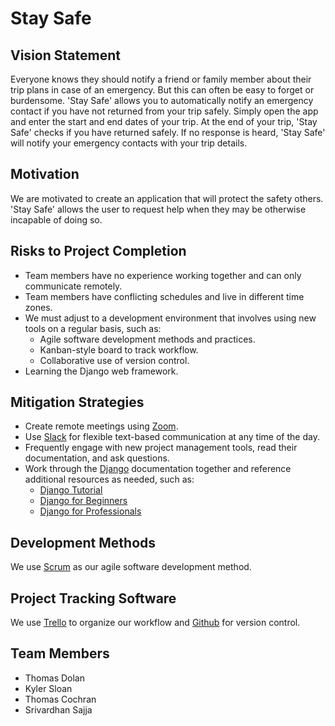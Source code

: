# Stay Safe

## Vision Statement

Everyone knows they should notify a friend or family member about their trip plans in case of an emergency. But this can often be easy to forget or burdensome. 'Stay Safe' allows you to automatically notify an emergency contact if you have not returned from your trip safely. Simply open the app and enter the start and end dates of your trip. At the end of your trip, 'Stay Safe' checks if you have returned safely. If no response is heard, 'Stay Safe' will notify your emergency contacts with your trip details. 

## Motivation

We are motivated to create an application that will protect the safety others. 'Stay Safe' allows the user to request help when they may be otherwise incapable of doing so.

## Risks to Project Completion

*  Team members have no experience working together and can only communicate remotely.
*  Team members have conflicting schedules and live in different time zones.
*  We must adjust to a development environment that involves using new tools on a regular basis, such as:
    - Agile software development methods and practices.
    - Kanban-style board to track workflow.
    - Collaborative use of version control.
*  Learning the Django web framework.

## Mitigation Strategies

*  Create remote meetings using [Zoom](https://www.zoom.us/).
*  Use [Slack](https://www.slack.com/) for flexible text-based communication at any time of the day.
*  Frequently engage with new project management tools, read their documentation, and ask questions.
*  Work through the [Django](https://www.djangoproject.com/) documentation together and reference additional resources as needed, such as:
    - [Django Tutorial](https://docs.djangoproject.com/en/3.0/intro/tutorial01/)
    - [Django for Beginners](https://djangoforbeginners.com/)
    - [Django for Professionals](https://djangoforprofessionals.com/)

## Development Methods

We use [Scrum](https://www.scrum.org/) as our agile software development method.

## Project Tracking Software

We use [Trello](https://www.trello.com/) to organize our workflow and [Github](https://www.github.com/) for version control.

## Team Members
* Thomas Dolan
* Kyler Sloan
* Thomas Cochran
* Srivardhan Sajja
